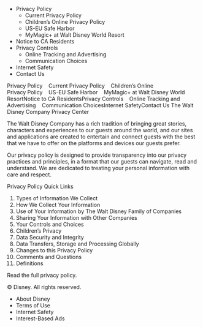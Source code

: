 *   Privacy Policy
    *   Current Privacy Policy
    *   Children’s Online Privacy Policy
    *   US-EU Safe Harbor
    *   MyMagic+ at Walt Disney World Resort
*   Notice to CA Residents
*   Privacy Controls
    *   Online Tracking and Advertising
    *   Communication Choices
*   Internet Safety
*   Contact Us

Privacy Policy    Current Privacy Policy    Children’s Online Privacy Policy    US-EU Safe Harbor    MyMagic+ at Walt Disney World ResortNotice to CA ResidentsPrivacy Controls    Online Tracking and Advertising    Communication ChoicesInternet SafetyContact Us The Walt Disney Company Privacy Center

The Walt Disney Company has a rich tradition of bringing great stories, characters and experiences to our guests around the world, and our sites and applications are created to entertain and connect guests with the best that we have to offer on the platforms and devices our guests prefer.

Our privacy policy is designed to provide transparency into our privacy practices and principles, in a format that our guests can navigate, read and understand. We are dedicated to treating your personal information with care and respect.

Privacy Policy Quick Links

1.  Types of Information We Collect
2.  How We Collect Your Information
3.  Use of Your Information by The Walt Disney Family of Companies
4.  Sharing Your Information with Other Companies
5.  Your Controls and Choices
6.  Children’s Privacy
7.  Data Security and Integrity
8.  Data Transfers, Storage and Processing Globally
9.  Changes to this Privacy Policy
10.  Comments and Questions
11.  Definitions

Read the full privacy policy.

© Disney. All rights reserved.

*   About Disney
*   Terms of Use
*   Internet Safety
*   Interest-Based Ads
